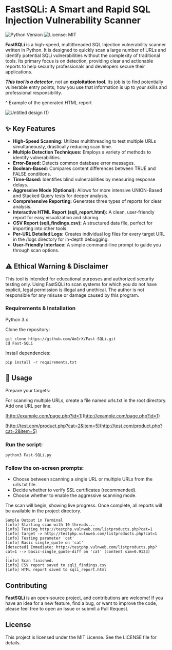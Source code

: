 # FastSQLi: A Smart and Rapid SQL Injection Vulnerability Scanner
![Python Version](https://img.shields.io/badge/python-3.8%2B-blue)
![License: MIT](https://img.shields.io/badge/License-MIT-yellow.svg)

**FastSQLi** is a high-speed, multithreaded SQL Injection vulnerability scanner written in Python. It is designed to quickly scan a large number of URLs and identify potential SQLi vulnerabilities without the complexity of traditional tools. Its primary focus is on detection, providing clear and actionable reports to help security professionals and developers secure their applications.

***This tool is a detector***, not an **exploitation tool**. Its job is to find potentially vulnerable entry points; how you use that information is up to your skills and professional responsibility.

^ Example of the generated HTML report

![Untitled design (1)](https://github.com/user-attachments/assets/59f17aec-aef5-4ea8-8e2b-6a864751e15d)


## ✨ Key Features

- **High-Speed Scanning:** Utilizes multithreading to test multiple URLs simultaneously, drastically reducing scan time.
- **Multiple Detection Techniques:** Employs a variety of methods to identify vulnerabilities.
- **Error-Based:** Detects common database error messages.
- **Boolean-Based:** Compares content differences between TRUE and FALSE conditions.
- **Time-Based:** Identifies blind vulnerabilities by measuring response delays.
- **Aggressive Mode (Optional):** Allows for more intensive UNION-Based and Stacked Query tests for deeper analysis.
- **Comprehensive Reporting:** Generates three types of reports for clear analysis.
- **Interactive HTML Report (sqli_report.html):** A clean, user-friendly report for easy visualization and sharing.
- **CSV Report (sqli_findings.csv):** A structured data file, perfect for importing into other tools.
- **Per-URL Detailed Logs:** Creates individual log files for every target URL in the /logs directory for in-depth debugging.
- **User-Friendly Interface:** A simple command-line prompt to guide you through scan options.

## ⚠️ Ethical Warning & Disclaimer
This tool is intended for educational purposes and authorized security testing only. Using FastSQLi to scan systems for which you do not have explicit, legal permission is illegal and unethical. The author is not responsible for any misuse or damage caused by this program.

### Requirements & Installation
Python 3.x

Clone the repository:
```
git clone https://github.com/Am1rX/Fast-SQLi.git
cd Fast-SQLi
```
Install dependencies:
```
pip install -r requirements.txt
```
## 🚀 Usage
Prepare your targets:

For scanning multiple URLs, create a file named urls.txt in the root directory. Add one URL per line.

[http://example.com/page.php?id=1](http://example.com/page.php?id=1)

[http://test.com/product.php?cat=2&item=5](http://test.com/product.php?cat=2&item=5)

### Run the script:
```
python3 Fast-SQLi.py
```
### Follow the on-screen prompts:

- Choose between scanning a single URL or multiple URLs from the urls.txt file.
- Decide whether to verify SSL certificates (recommended).
- Choose whether to enable the aggressive scanning mode.

The scan will begin, showing live progress. Once complete, all reports will be available in the project directory.
```
Sample Output in Terminal
[info] Starting scan with 10 threads...
[info] Testing http://testphp.vulnweb.com/listproducts.php?cat=1
[info] target -> http://testphp.vulnweb.com/listproducts.php?cat=1
[info] Testing parameter 'cat'
[info] Basic single_quote on 'cat'
[detected] Immediate: http://testphp.vulnweb.com/listproducts.php?cat=1 --> basic-single_quote-diff on 'cat' (content sim=0.9123)
...
[info] Scan finished.
[info] CSV report saved to sqli_findings.csv
[info] HTML report saved to sqli_report.html
```

## Contributing
**FastSQLi** is an open-source project, and contributions are welcome! If you have an idea for a new feature, find a bug, or want to improve the code, please feel free to open an Issue or submit a Pull Request.

## License
This project is licensed under the MIT License. See the LICENSE file for details.
